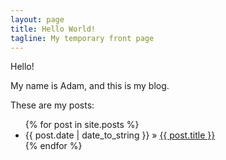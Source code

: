 ```yaml
---
layout: page
title: Hello World!
tagline: My temporary front page
---
```


Hello!

My name is Adam, and this is my blog.

These are my posts:

<ul class="posts">
  {% for post in site.posts %}
    <li><span>{{ post.date | date_to_string }}</span> &raquo; <a href="{{ BASE_PATH }}{{ post.url }}">{{ post.title }}</a></li>
  {% endfor %}
</ul>
